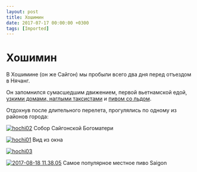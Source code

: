 ```yaml
---
layout: post
title: Хошимин
date: 2017-07-17 00:00:00 +0300
tags: [Imported]
---
```

# Хошимин

В Хошимине (он же Сайгон) мы пробыли всего два дня перед отъездом в Нячанг.

Он запомнился сумасшедшим движением, первой вьетнамской едой, [узкими домами, наглыми таксистами](https://t.me/vietnotes/10) и [пивом со льдом](https://t.me/vietnotes/12).

Отдохнув после длительного перелета, прогулялись по одному из районов города:

[![hochi02](https://vlaim.s3.amazonaws.com/uploads/2017/08/hochi02.jpg)](https://vlaim.s3.amazonaws.com/uploads/2017/08/hochi02.jpg) Собор Сайгонской Богоматери

[![hochi01](https://vlaim.s3.amazonaws.com/uploads/2017/08/hochi01.jpg)](https://vlaim.s3.amazonaws.com/uploads/2017/08/hochi01.jpg) Вид из окна

[![hochi03](https://vlaim.s3.amazonaws.com/uploads/2017/08/hochi03.jpg)](https://vlaim.s3.amazonaws.com/uploads/2017/08/hochi03.jpg)

[![2017-08-18 11.38.05](https://vlaim.s3.amazonaws.com/uploads/2017/08/2017-08-18-11.38.05.jpg)](https://vlaim.s3.amazonaws.com/uploads/2017/08/2017-08-18-11.38.05.jpg) Самое популярное местное пиво Saigon